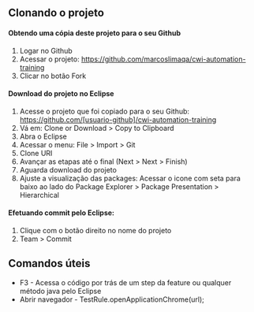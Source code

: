 ## Clonando o projeto

#### Obtendo uma cópia deste projeto para o seu Github

1. Logar no Github
1. Acessar o projeto: https://github.com/marcoslimaqa/cwi-automation-training
1. Clicar no botão Fork

#### Download do projeto no Eclipse

1. Acesse o projeto que foi copiado para o seu Github: https://github.com/[usuario-github]/cwi-automation-training
1. Vá em: Clone or Download > Copy to Clipboard
1. Abra o Eclipse
1. Acessar o menu: File > Import > Git
1. Clone URI
1. Avançar as etapas até o final (Next > Next > Finish)
1. Aguarda download do projeto
1. Ajuste a visualização das packages: Acessar o icone com seta para baixo ao lado do Package Explorer > Package Presentation > Hierarchical

#### Efetuando commit pelo Eclipse:
1. Clique com o botão direito no nome do projeto
1. Team > Commit

## Comandos úteis
- F3 - Acessa o código por trás de um step da feature ou qualquer método java pelo Eclipse
- Abrir navegador - TestRule.openApplicationChrome(url);
